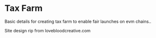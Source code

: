 # Tax Farm

Basic details for creating tax farm to enable fair launches on evm chains..

Site design rip from lovebloodcreative.com
